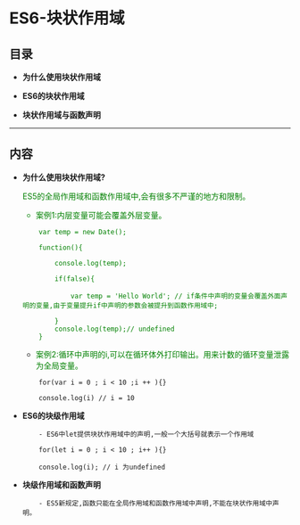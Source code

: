#   <b>ES6-块状作用域
##  <b>目录</b>
+   为什么使用块状作用域

+   ES6的块状作用域
+   块状作用域与函数声明
---
## <b>内容</b>
+   为什么使用块状作用域?</b>
    
    <font style="color:green">ES5的全局作用域和函数作用域中,会有很多不严谨的地方和限制。

    - 案例1:内层变量可能会覆盖外层变量。
    ``` 
        var temp = new Date();

        function(){

            console.log(temp);

            if(false){

                var temp = 'Hello World'; // if条件中声明的变量会覆盖外面声明的变量,由于变量提升if中声明的参数会被提升到函数作用域中;

            }
            console.log(temp);// undefined
        }
    ``` 
    - 案例2:循环中声明的i,可以在循环体外打印输出。用来计数的循环变量泄露为全局变量。</font>
    ```
        for(var i = 0 ; i < 10 ;i ++ ){}

        console.log(i) // i = 10
    ```

+   <b>ES6的块级作用域</b>
    ```
        - ES6中let提供块状作用域中的声明,一般一个大括号就表示一个作用域

        for(let i = 0 ; i < 10 ; i++ ){}

        console.log(i); // i 为undefined
    ```
+   <b>块级作用域和函数声明</b>
    ```
        - ES5新规定,函数只能在全局作用域和函数作用域中声明,不能在块状作用域中声明。
    ```

